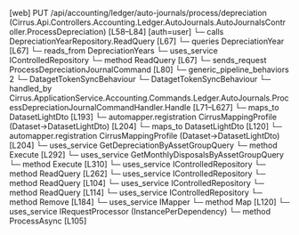 [web] PUT /api/accounting/ledger/auto-journals/process/depreciation  (Cirrus.Api.Controllers.Accounting.Ledger.AutoJournals.AutoJournalsController.ProcessDepreciation)  [L58–L84] [auth=user]
  └─ calls DepreciationYearRepository.ReadQuery [L67]
  └─ queries DepreciationYear [L67]
    └─ reads_from DepreciationYears
  └─ uses_service IControlledRepository<DepreciationYear>
    └─ method ReadQuery [L67]
  └─ sends_request ProcessDepreciationJournalCommand [L80]
    └─ generic_pipeline_behaviors 2
      └─ DatagetTokenSyncBehaviour
      └─ DatagetTokenSyncBehaviour
    └─ handled_by Cirrus.ApplicationService.Accounting.Commands.Ledger.AutoJournals.ProcessDepreciationJournalCommandHandler.Handle [L71–L627]
      └─ maps_to DatasetLightDto [L193]
        └─ automapper.registration CirrusMappingProfile (Dataset->DatasetLightDto) [L204]
      └─ maps_to DatasetLightDto [L120]
        └─ automapper.registration CirrusMappingProfile (Dataset->DatasetLightDto) [L204]
      └─ uses_service GetDepreciationByAssetGroupQuery
        └─ method Execute [L292]
      └─ uses_service GetMonthlyDisposalsByAssetGroupQuery
        └─ method Execute [L310]
      └─ uses_service IControlledRepository<AssetGroup>
        └─ method ReadQuery [L262]
      └─ uses_service IControlledRepository<Dataset>
        └─ method ReadQuery [L104]
      └─ uses_service IControlledRepository<DepreciationYear>
        └─ method ReadQuery [L114]
      └─ uses_service IControlledRepository<Journal>
        └─ method Remove [L184]
      └─ uses_service IMapper
        └─ method Map [L120]
      └─ uses_service IRequestProcessor (InstancePerDependency)
        └─ method ProcessAsync [L105]

